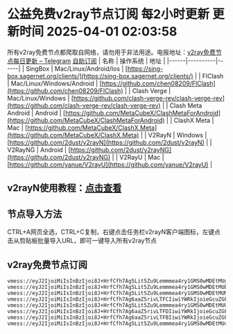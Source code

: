 # 公益免费v2ray节点订阅 每2小时更新 更新时间 2025-04-01 02:03:58
所有v2ray免费节点都爬取自网络，请勿用于非法用途。电报地址：[v2ray免费节点每日更新 – Telegram](https://t.me/just_do_chat) 
[自助订阅](https://share.colors.nyc.mn/)
| 名称 | 操作系统 | 地址 |
|------|----------|------|
| SingBox | Mac/Linux/Android/Ios | [https://sing-box.sagernet.org/clients/](https://sing-box.sagernet.org/clients/) |
| FlClash | Mac/Linux/Windows/Android | [https://github.com/chen08209/FlClash](https://github.com/chen08209/FlClash) |
| Clash Verge | Mac/Linux/Windows | [https://github.com/clash-verge-rev/clash-verge-rev](https://github.com/clash-verge-rev/clash-verge-rev) |
| Clash Meta Android | Android | [https://github.com/MetaCubeX/ClashMetaForAndroid](https://github.com/MetaCubeX/ClashMetaForAndroid) |
| ClashX Meta | Mac | [https://github.com/MetaCubeX/ClashX.Meta](https://github.com/MetaCubeX/ClashX.Meta) |
| V2RayN | Windows | [https://github.com/2dust/v2rayN](https://github.com/2dust/v2rayN) |
| V2RayNG | Android | [https://github.com/2dust/v2rayNG](https://github.com/2dust/v2rayNG) |
| V2RayU | Mac | [https://github.com/yanue/V2rayU](https://github.com/yanue/V2rayU) |
## v2rayN使用教程：[点击查看](https://blog.colors.nyc.mn/posts/how-to-use-v2rayn//)
## 节点导入方法
CTRL+A网页全选，CTRL+C复制，右键点击任务栏v2rayN客户端图标，左键点击从剪贴板批量导入URL，即可一键导入所有v2ray节点  
## v2ray免费节点订阅  
``` 
vmess://eyJ2IjoiMiIsInBzIjoi8J+HrfCfh7Ag5Lit5Zu9Lemmmea4ry1GMS0wMDEtMUgiLCJhZGQiOiIyMTIuMTkyLjEyLjU2IiwicG9ydCI6IjIxMDM3IiwidHlwZSI6Im5vbmUiLCJpZCI6IjFkZTgxMzRhLTc1MTAtNGNhMi1hZGRhLWE3YWY5ZjkzYTFlZSIsImFpZCI6IjAiLCJuZXQiOiJ3cyIsInBhdGgiOiIvIiwiaG9zdCI6IiIsInRscyI6IiJ9
vmess://eyJ2IjoiMiIsInBzIjoi8J+HrfCfh7Ag5Lit5Zu9Lemmmea4ry1GMS0wMDEtMUEiLCJhZGQiOiIyMTIuMTkyLjEyLjU2IiwicG9ydCI6IjIxMDM3IiwidHlwZSI6Im5vbmUiLCJpZCI6IjFiYWQ1ZjVhLTk4ODQtNDQ1MS1iOGFkLWI2MDE1ZDk5ZWMwOSIsImFpZCI6IjAiLCJuZXQiOiJ3cyIsInBhdGgiOiIvIiwiaG9zdCI6IiIsInRscyI6IiJ9
vmess://eyJ2IjoiMiIsInBzIjoi8J+HrfCfh7Ag5Lit5Zu9Lemmmea4ry1GMS0wMDEtMUMiLCJhZGQiOiIyMTIuMTkyLjEyLjU2IiwicG9ydCI6IjIxMDM3IiwidHlwZSI6Im5vbmUiLCJpZCI6IjllYmJiYjI0LWE3M2YtNGQ5NS04NDcxLThjZGZmYTk4MTkxYiIsImFpZCI6IjAiLCJuZXQiOiJ3cyIsInBhdGgiOiIvIiwiaG9zdCI6IiIsInRscyI6IiJ9
vmess://eyJ2IjoiMiIsInBzIjoi8J+HrfCfh7Ag6aaZ5rivLTFCIiwiYWRkIjoieGcuZGFzaHVhaS5jeW91IiwicG9ydCI6IjE5OTAxIiwidHlwZSI6Im5vbmUiLCJpZCI6IjgyNmMxODNhLWZkODgtNGUxYS1iNzYxLTRiZmYyYmQ2NGY2YyIsImFpZCI6IjAiLCJuZXQiOiJ0Y3AiLCJwYXRoIjoiLyIsImhvc3QiOiJ4Zy5kYXNodWFpLmN5b3UiLCJ0bHMiOiIifQ==
vmess://eyJ2IjoiMiIsInBzIjoi8J+HrfCfh7Ag5Lit5Zu9Lemmmea4ry1GMS0wMDEtMUUiLCJhZGQiOiIyMTIuMTkyLjEyLjU2IiwicG9ydCI6IjIxMDM3IiwidHlwZSI6Im5vbmUiLCJpZCI6IjUyNjllNWNhLWJjNDEtNGM0ZC04NjkxLTYyYmViZmQxMDlmNiIsImFpZCI6IjAiLCJuZXQiOiJ3cyIsInBhdGgiOiIvIiwiaG9zdCI6IiIsInRscyI6IiJ9
vmess://eyJ2IjoiMiIsInBzIjoi8J+HrfCfh7Ag6aaZ5rivLTFDIiwiYWRkIjoieGcuZGFzaHVhaS5jeW91IiwicG9ydCI6IjE5OTAxIiwidHlwZSI6Im5vbmUiLCJpZCI6IjM0ODFiODM5LTAzM2YtNDljNC1hODczLTUwZTkxYzM5MTM1ZSIsImFpZCI6IjAiLCJuZXQiOiJ0Y3AiLCJwYXRoIjoiLyIsImhvc3QiOiJ4Zy5kYXNodWFpLmN5b3UiLCJ0bHMiOiIifQ==
vmess://eyJ2IjoiMiIsInBzIjoi8J+HrfCfh7Ag6aaZ5rivLTFBIiwiYWRkIjoieGcuZGFzaHVhaS5jeW91IiwicG9ydCI6IjE5OTAxIiwidHlwZSI6Im5vbmUiLCJpZCI6IjMxZWE0MDE5LWI5OWItNDY1Yi1iMTRiLWIzYTlkODIzYTdhZSIsImFpZCI6IjAiLCJuZXQiOiJ0Y3AiLCJwYXRoIjoiLyIsImhvc3QiOiJ4Zy5kYXNodWFpLmN5b3UiLCJ0bHMiOiIifQ==
vmess://eyJ2IjoiMiIsInBzIjoi8J+HrfCfh7Ag5Lit5Zu9Lemmmea4ry1GMS0wMDEtMUciLCJhZGQiOiIyMTIuMTkyLjEyLjU2IiwicG9ydCI6IjIxMDM3IiwidHlwZSI6Im5vbmUiLCJpZCI6IjRiNTQ0Y2UxLTA3ZjctNDlhZC1hOGI0LTE1Y2QwYjAyMGJhYyIsImFpZCI6IjAiLCJuZXQiOiJ3cyIsInBhdGgiOiIvIiwiaG9zdCI6IiIsInRscyI6IiJ9
```

